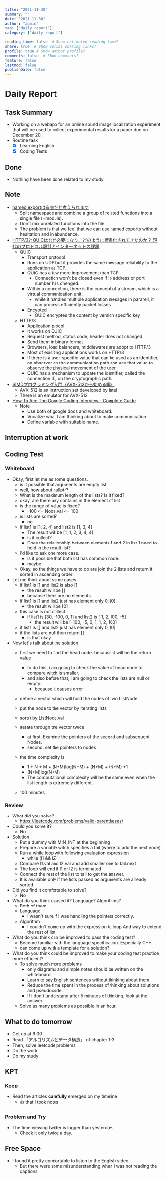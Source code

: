 ```yaml
---
title: "2021-11-30"
summary: ""
date: "2021-11-30"
author: "admin"
tag: ["daily report"]
category: ["daily report"]

reading_time: false  # Show estimated reading time?
share: true  # Show social sharing links?
profile: true # Show author profile?
comments: false  # Show comments?
feature: false
lastmod: false
publishDate: false
---
```


# Daily Report

## Task Summary

- Working on a webapp for an online sound image localization experiment that will be used to collect experimental results for a paper due on December 20.
- Routine task
  - [x] Learning English
  - [x] Coding Tests

## Done

- Nothing have been done related to my study


## Note

- [named exportは有害だと考えられます](https://zenn.dev/yuhr/articles/668dba202726bf)
  - Split namespace and combine a group of related functions into a single file (=module).
  - Don't mix unrelated functions into the file.
  - The problem is that we feel that we can use named exports without hesitation and in abundance.
- [HTTP/3とQUICはなぜ必要になり、どのように標準化されてきたのか？ 現代のプロトコル設計とインターネットの課題](https://eh-career.com/engineerhub/entry/2021/11/29/130000/)
  - QUIC
    - Transport protocol
    - Runs on UDP but it provides the same message reliability to the application as TCP.
    - QUIC has a few more improvement than TCP
      - Connection won't be closed even if ip address or port number has chenged.
    - Within a connection, there is the concept of a stream, which is a virtual communication unit.
      - while it handles multiple application mesages in pararell, it can process efficiently packet losses.
    - Encypted
      - QUIC encryptes the content by version specific key
  - HTTP/3
    - Application procol
    - It works on QUIC
    - Request method, status code, header does not changed.
    - Send them in binary format
    - Browsers, load balancers, middlewares are adopt to HTTP/3
    - Most of exisiting applications works on HTTP/3
    - If there is a user-specific value that can be used as an identifier, an observer on the communication path can use that value to observe the physical movement of the user
    - QUIC has a mechanism to update the identifier, called the connection ID, on the cryptographic path.
- [SIMDプログラミング入門（AVX-512から始める編）](https://qiita.com/saka1_p/items/72c7755086ec985cade6)
  - AVX-512 is an instruction set developed by Intel
  - There is an emulator for AVX-512
- [How To Ace The Google Coding Interview - Complete Guide](https://www.youtube.com/watch?v=-QxUp8MwbWw)
  - Note
    - Use both of google docs and whiteboard.
    - Vocalize what I am thinking about to make communication
    - Define variable with suitable name.

## Interruption at work

## Coding Test

### Whiteboard

- Okay, first let me as some questions.
  - is it possible that arguments are empty list
  - well, how about nullptr?
  - What is the maximum length of the lists? Is it fixed?
  - okay, are there any contains in the element of list
  - is the range of value is fixed?
    - -100 <= Node.val <= 100
  - is lists are sorted?
    - no
  - if list1 is [1, 2, 4] and list2 is [1, 3, 4]
    - The result will be [1, 1, 2, 3, 4, 4]
    - is it collect?
    - Does the relationship between elements 1 and 2 in list 1 need to hold in the result list?
  - i'd like to ask one more case. 
    - is it possible that both list has common node.
    - maybe
  - Okay, so the things we have to do are join the 2 lists and return it sorted in ascending order 
- Let me think about some cases.
  - if list1 is [] and list2 is also []
    - the result will be []
    - because there are no elements
  - if list1 is [] and list2 just has element only 0, [0]
    - the result will be [0]
  - this case is not collect
    - if list1 is [30, -100, 0, 1] and list2 is [ 1, 2, 100, -5]
      - the result will be [-100, -5, 0, 1, 1, 2, 100]
  - if list1 is [] and list2 just has element only 0, [0]
  - if the lists are null then return [] 
    - is that okay
- Now let's talk about the solution 
  - first we need to find the head node. because it will be the return value
    - to do this, i am going to check the value of head node to compare witch is smaller. 
    - and also before that, i am going to check the lists are null or empty.
      - because it causes error
  - define a vector which will hold the nodes of two ListNode
  - put the node to the vector by iterating lists
  - sort() by ListNode.val
  - iterate through the vector twice 
    - at first. Examine the pointers of the second and subsequent Nodes.
    - second. set the pointers to nodes
  - the time complexity is
    - 1 + N + M + (N+M)log(N+M) + (N+M) + (N+M) +1
    - (N+M)log(N+M)
    - The computational complexity will be the same even when the list length is extremely different.

  - 100 minutes

### Review

- What did you solve?
  - https://leetcode.com/problems/valid-parentheses/
- Could you solve it?
  - No
- Solution
  - Put a dummy with MIN_INT at the beginning 
  - Prepare a variable witch specifies a tail (where to add the next node)
  - Run a while loop with following evaluation expression
    - while (l1 && l2)
  - Compare l1.val and l2.val and add smaller one to tail.next
  - The loop will end if l1 or l2 is terminated
  - Connect the rest of the list to tail to get the answer.
  - It is available only if the lists passed as arguments are already sorted.
- Did you find it comfortable to solve?
  - No
- What do you think caused it? Language? Algorithms?
  - Both of them
  - Language
    - I wasn't sure if I was handling the pointers correctly.
  - Algorithm
    - I couldn't come up with the expression to loop And way to extend the rest of list
- What do you think can be improved to pass the coding test?
  - Become familiar with the language specification. Especially C++.
  - can come up with a template for a solution?
- What do you think could be improved to make your coding test practice more efficient?
  - To solve much more problems
    - only diagrams and simple notes should be written on the whiteboard
    - Learn to say English sentences without thinking about them.
    - Reduce the time spent in the process of thinking about solutions and pseudocode.
    - If i don't understand after 5 minutes of thinking, look at the answer.
  - Solve as many problems as possible in an hour.
  
## What to do tomorrow

- Get up at 6:00
- Read 「アルゴリズムとデータ構造」 of chapter 1-3
- Then, solve leetcode problems
- Do the work
- Do my study


## KPT

### Keep

- Read the articles **carefully** emerged on my timeline
  - :+1: that I took notes

### Problem and Try

- The time viewing twitter is logger than yesterday.
  - Check it only twice a day.

## Free Space

- I found it pretty comfortable to listen to the English video.
  - But there were some misunderstanding when I was not reading the captions


